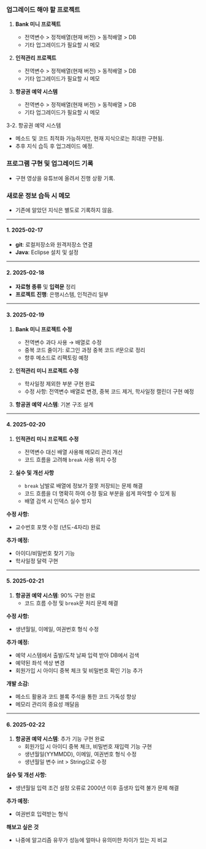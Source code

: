### 업그레이드 해야 할 프로젝트
1. **Bank 미니 프로젝트**  
   - 전역변수 > 정적배열(현재 버전) > 동적배열 > DB  
   - 기타 업그레이드가 필요할 시 메모

2. **인적관리 프로젝트**  
   - 전역변수 > 정적배열(현재 버전) > 동적배열 > DB  
   - 기타 업그레이드가 필요할 시 메모

3. **항공권 예약 시스템**
   - 전역변수 > 정적배열(현재 버전) > 동적배열 > DB  
   - 기타 업그레이드가 필요할 시 메모

3-2. 항공권 예약 시스템  
- 메소드 및 코드 최적화 가능하지만, 현재 지식으로는 최대한 구현됨.  
- 추후 지식 습득 후 업그레이드 예정.

### 프로그램 구현 및 업그레이드 기록
- 구현 영상을 유튜브에 올려서 진행 상황 기록.

### 새로운 정보 습득 시 메모
- 기존에 알았던 지식은 별도로 기록하지 않음.

---

#### 1. 2025-02-17
- **git**: 로컬저장소와 원격저장소 연결
- **Java**: Eclipse 설치 및 설정

---

#### 2. 2025-02-18
- **자료형 종류** 및 **입력문** 정리
- **프로젝트 진행**: 은행시스템, 인적관리 일부

---

#### 3. 2025-02-19
1. **Bank 미니 프로젝트 수정**  
   - 전역변수 과다 사용 → 배열로 수정  
   - 중복 코드 줄이기: 로그인 과정 중복 코드 if문으로 정리  
   - 향후 메소드로 리팩토링 예정

2. **인적관리 미니 프로젝트 수정**  
   - 학사일정 제외한 부분 구현 완료  
   - 수정 사항: 전역변수 배열로 변경, 중복 코드 제거, 학사일정 캘린더 구현 예정

3. **항공권 예약 시스템**: 기본 구조 설계

---

#### 4. 2025-02-20
1. **인적관리 미니 프로젝트 수정**  
   - 전역변수 대신 배열 사용해 메모리 관리 개선  
   - 코드 흐름을 고려해 `break` 사용 위치 수정

2. **실수 및 개선 사항**  
   - `break` 남발로 배열에 정보가 잘못 저장되는 문제 해결  
   - 코드 흐름을 더 명확히 하여 수정 필요 부분을 쉽게 파악할 수 있게 됨  
   - 배열 검색 시 인덱스 실수 방지

**수정 사항:**
- 교수번호 포맷 수정 (년도-4자리) 완료

**추가 예정:**
- 아이디/비밀번호 찾기 기능  
- 학사일정 달력 구현

---

#### 5. 2025-02-21
1. **항공권 예약 시스템**: 90% 구현 완료  
   - 코드 흐름 수정 및 `break`문 처리 문제 해결

**수정 사항:**
- 생년월일, 이메일, 여권번호 형식 수정

**추가 예정:**
- 예약 시스템에서 출발/도착 날짜 입력 받아 DB에서 검색  
- 예약된 좌석 색상 변경  
- 회원가입 시 아이디 중복 체크 및 비밀번호 확인 기능 추가

**개발 소감:**
- 메소드 활용과 코드 블록 주석을 통한 코드 가독성 향상  
- 메모리 관리의 중요성 깨달음

---

#### 6. 2025-02-22
1. **항공권 예약 시스템**: 추가 기능 구현 완료  
   - 회원가입 시 아이디 중복 체크, 비밀번호 재입력 기능 구현  
   - 생년월일(YYMMDD), 이메일, 여권번호 형식 수정
   - 생년월일 변수 int > String으로 수정

**실수 및 개선 사항:**
- 생년월일 입력 조건 설정 오류로 2000년 이후 출생자 입력 불가 문제 해결

**추가 예정:**
- 여권번호 입력받는 형식

**해보고 싶은 것**
- 나중에 알고리즘 유무가 성능에 얼마나 유의미한 차이가 있는 지 비교
